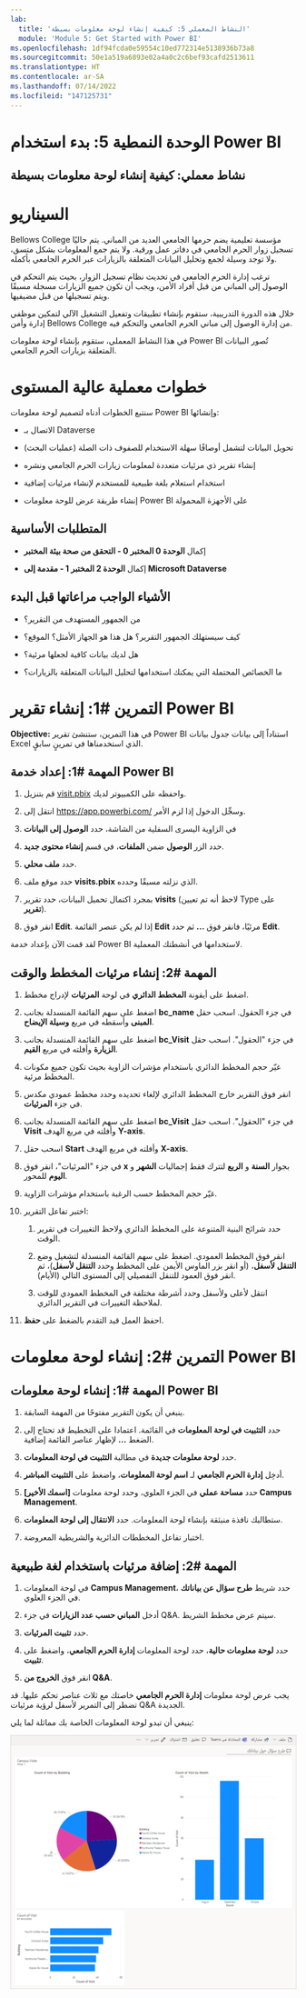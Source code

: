 ```yaml
---
lab:
  title: 'النشاط المعملي 5: كيفية إنشاء لوحة معلومات بسيطة'
  module: 'Module 5: Get Started with Power BI'
ms.openlocfilehash: 1df94fcda0e59554c10ed772314e5138936b73a8
ms.sourcegitcommit: 50e1a519a6893e02a4a0c2c6bef93cafd2513611
ms.translationtype: HT
ms.contentlocale: ar-SA
ms.lasthandoff: 07/14/2022
ms.locfileid: "147125731"
---
```

# <a name="module-5-get-started-with-power-bi"></a>الوحدة النمطية 5: بدء استخدام Power BI
## <a name="lab-how-to-build-a-simple-dashboard"></a>نشاط معملي: كيفية إنشاء لوحة معلومات بسيطة

# <a name="scenario"></a>السيناريو

Bellows College مؤسسة تعليمية يضم حرمها الجامعي العديد من المباني. يتم حاليًا تسجيل زوار الحرم الجامعي في دفاتر عمل ورقية. ولا يتم جمع المعلومات بشكل متسق، ولا توجد وسيلة لجمع وتحليل البيانات المتعلقة بالزيارات عبر الحرم الجامعي بأكمله.

ترغب إدارة الحرم الجامعي في تحديث نظام تسجيل الزوار، بحيث يتم التحكم في الوصول إلى المباني من قبل أفراد الأمن، ويجب أن تكون جميع الزيارات مسجلة مسبقًا ويتم تسجيلها من قبل مضيفيها.

خلال هذه الدورة التدريبية، ستقوم بإنشاء تطبيقات وتفعيل التشغيل الآلي لتمكين موظفي إدارة وأمن Bellows College من إدارة الوصول إلى مباني الحرم الجامعي والتحكم فيه.

في هذا النشاط المعملي، ستقوم بإنشاء لوحة معلومات Power BI تُصور البيانات المتعلقة بزيارات الحرم الجامعي.

# <a name="high-level-lab-steps"></a>خطوات معملية عالية المستوى

سنتبع الخطوات أدناه لتصميم لوحة معلومات Power BI وإنشائها:

-   الاتصال بـ Dataverse

-   تحويل البيانات لتشمل أوصافًا سهلة الاستخدام للصفوف ذات الصلة (عمليات البحث)

-   إنشاء تقرير ذي مرئيات متعددة لمعلومات زيارات الحرم الجامعي ونشره

-   استخدام استعلام بلغة طبيعية للمستخدم لإنشاء مرئيات إضافية

-   إنشاء طريقة عرض للوحة معلومات Power BI على الأجهزة المحمولة

## <a name="prerequisites"></a>المتطلبات الأساسية

-   إكمال **الوحدة 0 المختبر 0 - التحقق من صحة بيئة المختبر**

-   إكمال **الوحدة 2 المختبر 1 - مقدمة إلى Microsoft Dataverse**

## <a name="things-to-consider-before-you-begin"></a>الأشياء الواجب مراعاتها قبل البدء

-   من الجمهور المستهدف من التقرير؟

-   كيف سيستهلك الجمهور التقرير؟ هل هذا هو الجهاز الأمثل؟ الموقع؟

-   هل لديك بيانات كافية لجعلها مرئية؟

-   ما الخصائص المحتملة التي يمكنك استخدامها لتحليل البيانات المتعلقة بالزيارات؟

# <a name="exercise-1-create-power-bi-report"></a>التمرين \#1: إنشاء تقرير Power BI

**Objective:** في هذا التمرين، ستنشئ تقرير Power BI استناداً إلى بيانات جدول بيانات Excel الذي استخدمناها في تمرينٍ سابقٍ.

## <a name="task-1-prepare-power-bi-service"></a>المهمة \#1: إعداد خدمة Power BI

1.  قم بتنزيل [visit.pbix](https://github.com/MicrosoftLearning/PL-900-Microsoft-Power-Platform-Fundamentals/raw/master/Allfiles/visits.pbix) واحفظه على الكمبيوتر لديك.

2.  انتقل إلى <https://app.powerbi.com/> وسجِّل الدخول إذا لزم الأمر.

3.  في الزاوية اليسرى السفلية من الشاشة، حدد **الوصول إلى البيانات**

4.  حدد الزر **الوصول** ضمن **الملفات**، في قسم **إنشاء محتوى جديد**.

5.  حدد **ملف محلي**.

6.  حدد موقع ملف **visits.pbix** الذي نزلته مسبقًا وحدده.

7.  بمجرد اكتمال تحميل البيانات، حدد تقرير **visits** (لاحظ أنه تم تعيين Type على **تقرير**).

8.  انقر فوق **Edit**. إذا لم يكن عنصر القائمة **Edit** مرئيًا، فانقر فوق **...** ثم حدد **Edit**.

لقد قمت الآن بإعداد خدمة Power BI لاستخدامها في أنشطتك المعملية. 

## <a name="task-2-create-chart-and-time-visualizations"></a>المهمة \#2: إنشاء مرئيات المخطط والوقت

1.  اضغط على أيقونة **المخطط الدائري** في لوحة **المرئيات** لإدراج مخطط.

2.  اضغط على سهم القائمة المنسدلة بجانب **bc_name** في جزء الحقول. اسحب حقل **المبنى** وأسقطه في مربع **وسيلة الإيضاح**.

3.  اضغط على سهم القائمة المنسدلة بجانب **bc_Visit** في جزء "الحقول". اسحب حقل **الزيارة** وأفلته في مربع **القيم**.

4.  غيّر حجم المخطط الدائري باستخدام مؤشرات الزاوية بحيث تكون جميع مكونات المخطط مرئية.

5.  انقر فوق التقرير خارج المخطط الدائري لإلغاء تحديده وحدد مخطط عمودي مكدس في جزء **المرئيات**.

6.  اضغط على سهم القائمة المنسدلة بجانب **bc_Visit** في جزء "الحقول". اسحب حقل **Visit** وأفلته في مربع الهدف **Y-axis**.

7.  اسحب حقل **Start** وأفلته في مربع الهدف **X-axis**.

8.  في جزء "المرئيات"، انقر فوق **x** بجوار **السنة** و **الربع** لتترك فقط إجماليات **الشهر** و **اليوم** للمحور.

9.  غيّر حجم المخطط حسب الرغبة باستخدام مؤشرات الزاوية.

10. اختبر تفاعل التقرير:

    1.  حدد شرائح البنية المتنوعة على المخطط الدائري ولاحظ التغييرات في تقرير الوقت.

    2.  انقر فوق المخطط العمودي. اضغط على سهم القائمة المنسدلة لتشغيل وضع **التنقل لأسفل**، (أو انقر بزر الماوس الأيمن على المخطط وحدد **التنقل لأسفل**)، ثم انقر فوق العمود للتنقل التفصيلي إلى المستوى التالي (الأيام). 
    
    3.  انتقل لأعلى ولأسفل وحدد أشرطة مختلفة في المخطط العمودي للوقت لملاحظة التغييرات في التقرير الدائري.

11. احفظ العمل قيد التقدم بالضغط على **حفظ**.

# <a name="exercise-2-create-power-bi-dashboard"></a>التمرين \#2: إنشاء لوحة معلومات Power BI

## <a name="task-1-create-power-bi-dashboard"></a>المهمة \#1: إنشاء لوحة معلومات Power BI

1.  ينبغي أن يكون التقرير مفتوحًا من المهمة السابقة.

2.  حدد **التثبيت في لوحة المعلومات** في القائمة. اعتمادا على التخطيط قد تحتاج إلى الضغط **...** لإظهار عناصر القائمة إضافية.

3.  حدد **لوحة معلومات جديدة** في مطالبة **التثبيت في لوحة المعلومات**.

4.  أدخِل **إدارة الحرم الجامعي** لـ **اسم لوحة المعلومات**، واضغط على **التثبيت المباشر**.

5.  حدد **مساحة عملي** في الجزء العلوي، وحدد لوحة معلومات **[اسمك الأخير] Campus Management**.

6.  ستطالبك نافذة منبثقة بإنشاء لوحة المعلومات. حدد **الانتقال إلى لوحة المعلومات**.

7.  اختبار تفاعل المخططات الدائرية والشريطية المعروضة.

## <a name="task-2-add-visualizations-using-natural-language"></a>المهمة \#2: إضافة مرئيات باستخدام لغة طبيعية

1.  في لوحة المعلومات **Campus Management**، حدد شريط **طرح سؤال عن بياناتك** في الجزء العلوي.

2.  أدخل **المباني حسب عدد الزيارات** في جزء Q&A. سيتم عرض مخطط الشريط.

3.  حدد **تثبيت المرئيات**.

4.  حدد **لوحة معلومات حالية**، حدد لوحة المعلومات **إدارة الحرم الجامعي**، واضغط على **تثبيت**.

5.  انقر فوق **الخروج من Q&A**.

يجب عرض لوحة معلومات **إدارة الحرم الجامعي** خاصتك مع ثلاث عناصر تحكم عليها. قد تضطر إلى التمرير لأسفل لرؤية مرئيات Q&A الجديدة.

ينبغي أن تبدو لوحة المعلومات الخاصة بك مماثلة لما يلي:

![](media/5-powerbi-result.png)
